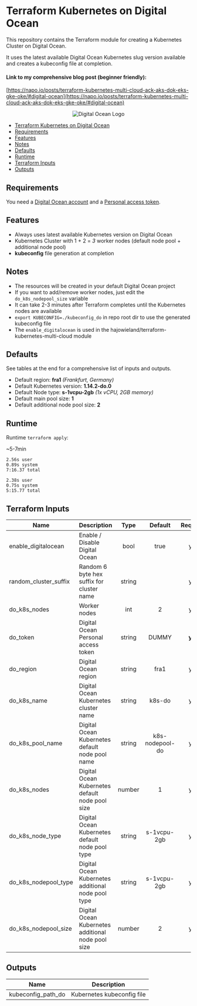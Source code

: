 # Terraform Kubernetes on Digital Ocean

This repository contains the Terraform module for creating a Kubernetes Cluster on Digital Ocean.

It uses the latest available Digital Ocean Kubernetes slug version available and creates a kubeconfig file at completion.

#### Link to my comprehensive blog post (beginner friendly):
[https://napo.io/posts/terraform-kubernetes-multi-cloud-ack-aks-dok-eks-gke-oke/#digital-ocean](https://napo.io/posts/terraform-kubernetes-multi-cloud-ack-aks-dok-eks-gke-oke/#digital-ocean)


<p align="center">
<img alt="Digital Ocean Logo" src="https://upload.wikimedia.org/wikipedia/commons/thumb/f/ff/DigitalOcean_logo.svg/240px-DigitalOcean_logo.svg.png">
</p>


- [Terraform Kubernetes on Digital Ocean](#Terraform-Kubernetes-on-Digital-Ocean)
- [Requirements](#Requirements)
- [Features](#Features)
- [Notes](#Notes)
- [Defaults](#Defaults)
- [Runtime](#Runtime)
- [Terraform Inputs](#Terraform-Inputs)
- [Outputs](#Outputs)


## Requirements

You need a [Digital Ocean account](https://m.do.co/c/b40b1325cb18) and a [Personal access token](https://cloud.digitalocean.com/account/api/tokens).


## Features

* Always uses latest available Kubernetes version on Digital Ocean
* Kubernetes Cluster with 1 + 2 = *3* worker nodes (default node pool + additional node pool)
* **kubeconfig** file generation at completion


## Notes

* The resources will be created in your default Digital Ocean project
* If you want to add/remove worker nodes, just edit the `do_k8s_nodepool_size` variable
* It can take 2-3 minutes after Terraform completes until the Kubernetes nodes are available
* `export KUBECONFIG=./kubeconfig_do` in repo root dir to use the generated kubeconfig file
* The `enable_digitalocean` is used in the hajowieland/terraform-kubernetes-multi-cloud module

## Defaults

See tables at the end for a comprehensive list of inputs and outputs.


* Default region: **fra1** _(Frankfurt, Germany)_
* Default Kubernetes version: **1.14.2-do.0**
* Default Node type: **s-1vcpu-2gb** _(1x vCPU, 2GB memory)_
* Default main pool size: **1**
* Default additional node pool size: **2**


## Runtime

Runtime `terraform apply`:

~5-7min

```
2.56s user
0.89s system
7:16.37 total
```

```
2.38s user
0.75s system
5:15.77 total
```


## Terraform Inputs

| Name | Description | Type | Default | Required |
|------|-------------|:----:|:-----:|:-----:|
| enable_digitalocean | Enable / Disable Digital Ocean | bool | true | yes |
| random_cluster_suffix | Random 6 byte hex suffix for cluster name | string |  | yes |
| do_k8s_nodes | Worker nodes | int | 2 | yes |
| do_token | Digital Ocean Personal access token | string | DUMMY | **yes** |
| do_region | Digital Ocean region | string | fra1 | yes |
| do_k8s_name | Digital Ocean Kubernetes cluster name | string | k8s-do | yes |
| do_k8s_pool_name | Digital Ocean Kubernetes default node pool name | string | k8s-nodepool-do | yes |
| do_k8s_nodes | Digital Ocean Kubernetes default node pool size | number | 1 | yes |
| do_k8s_node_type | Digital Ocean Kubernetes default node pool type | string | s-1vcpu-2gb | yes |
| do_k8s_nodepool_type | Digital Ocean Kubernetes additional node pool type | string | s-1vcpu-2gb | yes |
| do_k8s_nodepool_size | Digital Ocean Kubernetes additional node pool size | number | 2 | yes |




## Outputs

| Name | Description |
|------|-------------|
| kubeconfig_path_do | Kubernetes kubeconfig file |
